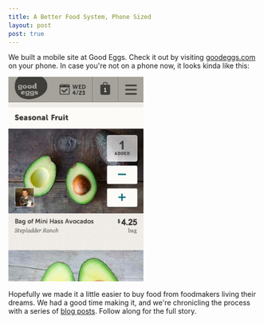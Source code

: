 ```yaml
---
title: A Better Food System, Phone Sized
layout: post
post: true
---
```


We built a mobile site at Good Eggs.  Check it out by visiting [goodeggs.com](http://goodeggs.com) on your phone.  In case you're not on a phone now, it looks kinda like this:

![Screenshot](/images/mobile-screenshot.jpg)

Hopefully we made it a little easier to buy food from foodmakers living their dreams.  We had a good time making it, and we're chronicling the process with a series of [blog posts](http://bites.goodeggs.com/posts/good-eggs-goes-mobile/).  Follow along for the full story.

